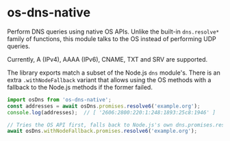 # os-dns-native

Perform DNS queries using native OS APIs. Unlike the built-in `dns.resolve*`
family of functions, this module talks to the OS instead of performing UDP
queries.

Currently, A (IPv4), AAAA (IPv6), CNAME, TXT and SRV are supported.

The library exports match a subset of the Node.js `dns` module's. There is an
extra `.withNodeFallback` variant that allows using the OS methods with a
fallback to the Node.js methods if the former failed.

```js
import osDns from 'os-dns-native';
const addresses = await osDns.promises.resolve6('example.org');
console.log(addresses);  // [ '2606:2800:220:1:248:1893:25c8:1946' ]

// Tries the OS API first, falls back to Node.js's own dns.promises.resolve6.
await osDns.withNodeFallback.promises.resolve6('example.org');
```
